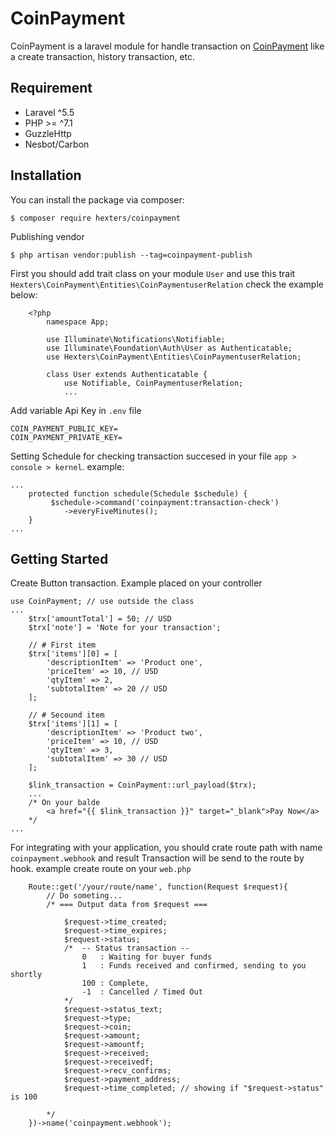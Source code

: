 # CoinPayment

CoinPayment is a laravel module for handle transaction on [CoinPayment](https://www.coinpayments.net/) like a create transaction, history transaction, etc.

## Requirement
- Laravel ^5.5
- PHP >= ^7.1
- GuzzleHttp
- Nesbot/Carbon
## Installation
You can install the package via composer:
```
$ composer require hexters/coinpayment
```
Publishing vendor
```
$ php artisan vendor:publish --tag=coinpayment-publish
```
First you should add trait class on your module ```User``` and use this trait ```Hexters\CoinPayment\Entities\CoinPaymentuserRelation``` check the example below:

```
    <?php
        namespace App;

        use Illuminate\Notifications\Notifiable;
        use Illuminate\Foundation\Auth\User as Authenticatable;
        use Hexters\CoinPayment\Entities\CoinPaymentuserRelation;

        class User extends Authenticatable {
            use Notifiable, CoinPaymentuserRelation;
            ...
```

Add variable Api Key in ```.env``` file
```
COIN_PAYMENT_PUBLIC_KEY=
COIN_PAYMENT_PRIVATE_KEY=
```

Setting Schedule for checking transaction succesed in your file ```app > console > kernel```. example:
```
...
    protected function schedule(Schedule $schedule) {
         $schedule->command('coinpayment:transaction-check')
            ->everyFiveMinutes();
    }
...
```
## Getting Started
Create Button transaction. Example placed on your controller
```
use CoinPayment; // use outside the class
...
    $trx['amountTotal'] = 50; // USD
    $trx['note'] = 'Note for your transaction';

    // # First item
    $trx['items'][0] = [
        'descriptionItem' => 'Product one',
        'priceItem' => 10, // USD
        'qtyItem' => 2,
        'subtotalItem' => 20 // USD
    ];

    // # Secound item
    $trx['items'][1] = [
        'descriptionItem' => 'Product two',
        'priceItem' => 10, // USD
        'qtyItem' => 3,
        'subtotalItem' => 30 // USD
    ];

    $link_transaction = CoinPayment::url_payload($trx);
    ...
    /* On your balde
        <a href="{{ $link_transaction }}" target="_blank">Pay Now</a>
    */
...
```
For integrating with your application, you should crate route path with name ```coinpayment.webhook```  and result Transaction will be send to the route by hook. example create route on your ```web.php```
```
    Route::get('/your/route/name', function(Request $request){
        // Do someting...
        /* === Output data from $request ===

            $request->time_created;
            $request->time_expires;
            $request->status;
            /*  -- Status transaction --
                0   : Waiting for buyer funds
                1   : Funds received and confirmed, sending to you shortly
                100 : Complete,
                -1  : Cancelled / Timed Out
            */
            $request->status_text;
            $request->type;
            $request->coin;
            $request->amount;
            $request->amountf;
            $request->received;
            $request->receivedf;
            $request->recv_confirms;
            $request->payment_address;
            $request->time_completed; // showing if "$request->status" is 100

        */
    })->name('coinpayment.webhook');
```
